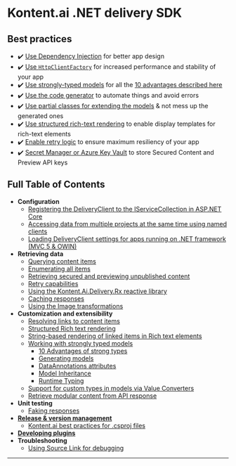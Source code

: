 # Kontent.ai .NET delivery SDK

## Best practices

- ✔️ [Use Dependency Injection](Registering-the-DeliveryClient-to-the-IServiceCollection-in-ASP.NET-Core.md#standard-usage) for better app design
- ✔️ [Use `HttpClientFactory`](Registering-the-DeliveryClient-to-the-IServiceCollection-in-ASP.NET-Core.md#httpclientfactory) for increased performance and stability of your app
- ✔️ [Use strongly-typed models](Working-with-strongly-typed-models.md) for all the [10 advantages described here](Strong-Types-Explained-%E2%80%93-10-Advantages.md)
- ✔️ [Use the code generator](https://github.com/kontent-ai/model-generator-net) to automate things and avoid errors
- ✔️ [Use partial classes for extending the models](Partial-class-customization-techniques.md) & not mess up the generated ones
- ✔️ [Use structured rich-text rendering](Structured-Rich-text-rendering.md) to enable display templates for rich-text elements
- ✔️ [Enable retry logic](Retry-capabilities.md) to ensure maximum resiliency of your app
- ✔️ [Secret Manager or Azure Key Vault](Retrieving-secured-and-previewing-unpublished-content.md) to store Secured Content and Preview API keys

## Full Table of Contents

* **Configuration**
  * [Registering the DeliveryClient to the IServiceCollection in ASP.NET Core](Registering-the-DeliveryClient-to-the-IServiceCollection-in-ASP.NET-Core.net)
  * [Accessing data from multiple projects at the same time using named clients](Accessing-Data-From-Multiple-Projects.net)
  * [Loading DeliveryClient settings for apps running on .NET framework (MVC 5 & OWIN)](Loading-DeliveryClient-settings-for-apps-running-on-.NET-framework-(MVC-5-&-OWIN).md)
* **Retrieving data**
  * [Querying content items](Querying-content.md)
  * [Enumerating all items](Enumerating-all-items.md)
  * [Retrieving secured and previewing unpublished content](Retrieving-secured-and-previewing-unpublished-content.md)
  * [Retry capabilities](Retry-capabilities.md)
  * [Using the Kontent.Ai.Delivery.Rx reactive library](Using-the-Kontent.Ai.Delivery.Rx-reactive-library.md)
  * [Caching responses](Caching-responses.md)
  * [Using the Image transformations](Using-the-Image-transformations.md)
* **Customization and extensibility**
  * [Resolving links to content items](Resolving-links-to-content-items.md)
  * [Structured Rich text rendering](Structured-Rich-text-rendering.md)
  * [String-based rendering of linked items in Rich text elements](String-based-rendering-of-items-in-Rich-text.md)
  * [Working with strongly typed models](Working-with-strongly-typed-models.md)
    * [10 Advantages of strong types](Strong-Types-Explained-–-10-Advantages.md)
    * [Generating models](Strong-Types-Explained-–-Code-Generator.md)
    * [DataAnnotations attributes](Strong-Types-Explained-–-DataAnnotations-attributes.md)
    * [Model Inheritance](Strong-Types-Explained-–-Model-Inheritance.md)
    * [Runtime Typing](Strong-Types-Explained-–-Runtime-Typing.md)
  * [Support for custom types in models via Value Converters](Support-for-custom-types-in-models-via-Value-Converters.md)
  * [Retrieve modular content from API response](Retrieve-modular-content-from-API-response.md)
* **Unit testing**
  * [Faking responses](Faking-responses.md)
* [**Release & version management**](https://github.com/kontent-ai/kontent-ai.github.io/blob/main/docs/articles/Release-%26-version-management-of-.NET-projects.md)
  * [Kontent.ai best practices for .csproj files](https://github.com/kontent-ai/kontent-ai.github.io/blob/main/docs/articles/Kontent.ai-best-practices-for-.csproj-files.md)
* [**Developing plugins**](Developing-plugins.md)
* **Troubleshooting**
  * [Using Source Link for debugging](Using-Source-Link-for-debugging.md)
***



